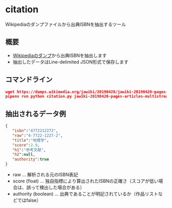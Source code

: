 citation
=========================================================================================================================================================================================
Wikipediaのダンプファイルから出典ISBNを抽出するツール

概要
-----
- [Wikipediaのダンプ](https://dumps.wikimedia.org/jawiki/)から出典ISBNを抽出します
- 抽出したデータはLine-delimited JSON形式で保存します

コマンドライン
----
```json
wget https://dumps.wikimedia.org/jawiki/20190420/jawiki-20190420-pages-articles-multistream.xml.bz
pipenv run python citation.py jawiki-20190420-pages-articles-multistream.xml.bz2 citation-jawiki-20190420.json
```

抽出されるデータ例
----

```json
{  
   "isbn":"4772212272",
   "raw":"4-7722-1227-2",
   "title":"地理学",
   "score":2.9,
   "h1":"参考文献",
   "h2":null,
   "authority":true
}
```

- raw ... 解析される元のISBN表記
- score (float) ... 独自指標により算出されたISBNの正確さ（スコアが低い場合は、誤って検出した場合がある）
- authority (boolean) ... 出典であることが明記されているか（作品リストなどではfalse）

